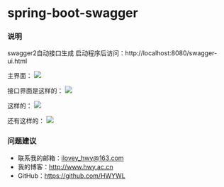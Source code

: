 # spring-boot-swagger

### 说明
swagger2自动接口生成
启动程序后访问：http://localhost:8080/swagger-ui.html

主界面：
![](https://i.imgur.com/PUirQmm.jpg)

接口界面是这样的：
![](https://i.imgur.com/F5xMzaD.jpg)

这样的：
![](https://i.imgur.com/YuMvkog.jpg)

还有这样的：
![](https://i.imgur.com/8abY8os.gif)


### 问题建议

- 联系我的邮箱：ilovey_hwy@163.com
- 我的博客：http://www.hwy.ac.cn
- GitHub：https://github.com/HWYWL